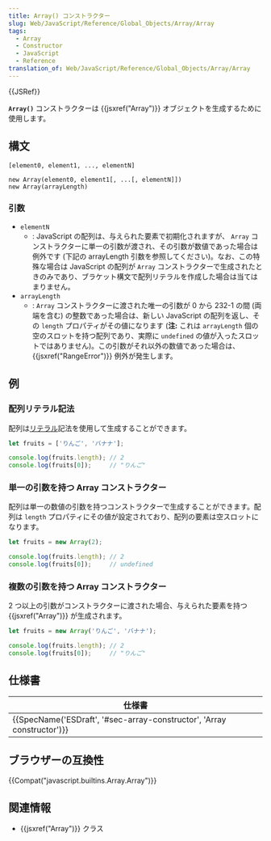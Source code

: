 ```yaml
---
title: Array() コンストラクター
slug: Web/JavaScript/Reference/Global_Objects/Array/Array
tags:
  - Array
  - Constructor
  - JavaScript
  - Reference
translation_of: Web/JavaScript/Reference/Global_Objects/Array/Array
---
```

{{JSRef}}

**`Array()`** コンストラクターは {{jsxref("Array")}} オブジェクトを生成するために使用します。

## 構文

    [element0, element1, ..., elementN]

    new Array(element0, element1[, ...[, elementN]])
    new Array(arrayLength)

### 引数

- `elementN`
  - : JavaScript の配列は、与えられた要素で初期化されますが、 `Array` コンストラクターに単一の引数が渡され、その引数が数値であった場合は例外です (下記の arrayLength 引数を参照してください)。なお、この特殊な場合は JavaScript の配列が `Array` コンストラクターで生成されたときのみであり、ブラケット構文で配列リテラルを作成した場合は当てはまりません。
- `arrayLength`
  - : `Array` コンストラクターに渡された唯一の引数が 0 から 232-1 の間 (両端を含む) の整数であった場合は、新しい JavaScript の配列を返し、その `length` プロパティがその値になります (**注:** これは `arrayLength` 個の空のスロットを持つ配列であり、実際に `undefined` の値が入ったスロットではありません)。この引数がそれ以外の数値であった場合は、 {{jsxref("RangeError")}} 例外が発生します。

## 例

### 配列リテラル記法

配列は[リテラル](/ja/docs/Web/JavaScript/Reference/Lexical_grammar#Array_literals)記法を使用して生成することができます。

```js
let fruits = ['りんご', 'バナナ'];

console.log(fruits.length); // 2
console.log(fruits[0]);     // "りんご"
```

### 単一の引数を持つ Array コンストラクター

配列は単一の数値の引数を持つコンストラクターで生成することができます。配列は `length` プロパティにその値が設定されており、配列の要素は空スロットになります。

```js
let fruits = new Array(2);

console.log(fruits.length); // 2
console.log(fruits[0]);     // undefined
```

### 複数の引数を持つ Array コンストラクター

2 つ以上の引数がコンストラクターに渡された場合、与えられた要素を持つ {{jsxref("Array")}} が生成されます。

```js
let fruits = new Array('りんご', 'バナナ');

console.log(fruits.length); // 2
console.log(fruits[0]);     // "りんご"
```

## 仕様書

| 仕様書                                                                                       |
| -------------------------------------------------------------------------------------------- |
| {{SpecName('ESDraft', '#sec-array-constructor', 'Array constructor')}} |

## ブラウザーの互換性

{{Compat("javascript.builtins.Array.Array")}}

## 関連情報

- {{jsxref("Array")}} クラス
